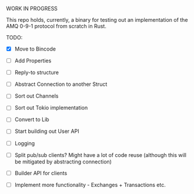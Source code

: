 WORK IN PROGRESS

This repo holds, currently, a binary for testing out an implementation of the AMQ 0-9-1 protocol from scratch in Rust.

TODO:

- [x] Move to Bincode
- [ ] Add Properties
- [ ] Reply-to structure
- [ ] Abstract Connection to another Struct
- [ ] Sort out Channels
- [ ] Sort out Tokio implementation
- [ ] Convert to Lib
- [ ] Start building out User API
- [ ] Logging
- [ ] Split pub/sub clients? Might have a lot of code reuse (although this will be mitigated by abstracting connection)
- [ ] Builder API for clients
- [ ] Implement more functionality - Exchanges + Transactions etc.

